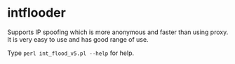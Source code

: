 # intflooder
Supports IP spoofing which is more anonymous and faster than using proxy.
It is very easy to use and has good range of use. 

Type `perl int_flood_v5.pl --help` for help.
